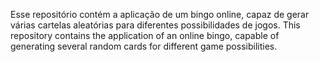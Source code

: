 Esse repositório contém a aplicação de um bingo online, capaz de gerar várias cartelas aleatórias para diferentes possibilidades de jogos. 
This repository contains the application of an online bingo, capable of generating several random cards for different game possibilities.
